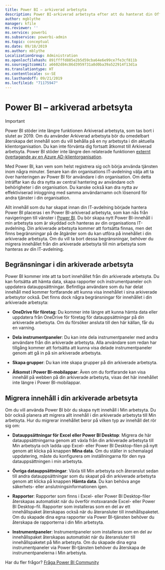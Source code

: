 ```yaml
---
title: Power BI – arkiverad arbetsyta
description: Power BI-arkiverad arbetsyta efter att du hanterat din Office 365-klient
author: mgblythe
manager: kfile
ms.reviewer: ''
ms.service: powerbi
ms.subservice: powerbi-admin
ms.topic: conceptual
ms.date: 09/18/2019
ms.author: mblythe
LocalizationGroup: Administration
ms.openlocfilehash: 891ffffd885e2b5d59cba64e6e99ce7fe3cf811b
ms.sourcegitcommit: a6602d84c86d3959731a8d0ba39a522914f13d1a
ms.translationtype: HT
ms.contentlocale: sv-SE
ms.lasthandoff: 09/21/2019
ms.locfileid: "71175947"
---
```

# <a name="power-bi-archived-workspace"></a>Power BI – arkiverad arbetsyta

> [!IMPORTANT]
> Power BI stöder inte längre funktionen Arkiverad arbetsyta, som tas bort i slutet av 2019. Om du använder Arkiverad arbetsyta bör du omedelbart återskapa det innehåll som du vill behålla på en ny arbetsyta i din aktuella klientorganisation. Du kan inte förvänta dig fortsatt åtkomst till Arkiverad arbetsyta. Power BI stöder inte längre den relaterade funktionen [externt övertagande av en Azure AD-klientorganisation](service-admin-faq.md#what-is-the-process-to-manage-a-tenant-created-by-microsoft-for-my-users).

Med Power BI, kan vem som helst registrera sig och börja använda tjänsten inom några minuter.  Senare kan din organisations IT-avdelning välja att ta över hanteringen av Power BI för användare i din organisation.  Om detta inträffar kan du dra nytta av central hantering av användare och behörigheter i din organisation. Du kanske också kan dra nytta av effektiviserad inloggning med samma användarnamn och lösenord för andra tjänster i din organisation.

Allt innehåll som du har skapat innan din IT-avdelning började hantera Power BI placeras i en Power BI-arkiverad arbetsyta, som kan nås från navigeringen till vänster i [Power BI](https://app.powerbi.com). Du bör skapa nytt Power BI-innehåll i min arbetsyta som är skyddad och hanteras av din organisations IT-avdelning.  Din arkiverade arbetsyta kommer att fortsätta finnas, men det finns begränsningar på de åtgärder som du kan utföra på innehållet i din arkiverade arbetsyta.  Om du vill ta bort dessa begränsningar, behöver du migrera innehållet från din arkiverade arbetsyta till min arbetsyta som hanteras av din IT-avdelning.

## <a name="restrictions-in-your-archived-workspace"></a>Begränsningar i din arkiverade arbetsyta

Power BI kommer inte att ta bort innehållet från din arkiverade arbetsyta. Du kan fortsätta att hämta data, skapa rapporter och instrumentpaneler och uppdatera datauppsättningar. Befintliga användare som du har delat innehåll med kommer fortfarande att kunna visa innehållet i sina arkiverade arbetsytor också. Det finns dock några begränsningar för innehållet i din arkiverade arbetsyta:

* **OneDrive för företag**: Du kommer inte längre att kunna hämta data eller uppdatera från OneDrive för företag för datauppsättningar på din arkiverade arbetsyta.  Om du försöker ansluta till den här källan, får du en varning.

* **Dela instrumentpaneler**: Du kan inte dela instrumentpaneler med andra användare från din arkiverade arbetsyta.  Alla användare som redan har tillgång kommer att fortsätta att kunna visa delade instrumentpaneler genom att gå in på sin arkiverade arbetsyta.

* **Skapa grupper**: Du kan inte skapa grupper på din arkiverade arbetsyta.

* **Åtkomst i Power BI-mobilappar**: Även om du fortfarande kan visa innehåll på webben på din arkiverade arbetsyta, visas det här innehållet inte längre i Power BI-mobilappar.

## <a name="migrating-content-in-your-archived-workspace"></a>Migrera innehåll i din arkiverade arbetsyta

Om du vill använda Power BI bör du skapa nytt innehåll i Min arbetsyta. Du bör också planera att migrera allt innehåll i din arkiverade arbetsyta till Min arbetsyta.  Hur du migrerar innehållet beror på vilken typ av innehåll det rör sig om:

* **Datauppsättningar för Excel eller Power BI Desktop**: Migrera de här datauppsättningarna genom att växla från din arkiverade arbetsyta till Min arbetsyta och ladda upp Excel- eller Power BI Desktop-filen på nytt genom att klicka på knappen **Mina data**.  Om du ställer in schemalagd uppdatering, måste du konfigurera om inställningarna för den nya datauppsättningen i min arbetsyta.

* **Övriga datauppsättningar**: Växla till Min arbetsyta och återanslut sedan till andra datauppsättningar som du skapat på din arkiverade arbetsyta genom att klicka på knappen **Hämta data**.  Du kan behöva ange säkerhets- eller anslutningsinformationen igen.

* **Rapporter**: Rapporter som finns i Excel- eller Power BI Desktop-filer återskapas automatiskt när du överför motsvarande Excel- eller Power BI Desktop-fil. Rapporter som installeras som en del av ett innehållspaket återskapas också när du återansluter till innehållspaketet. Om du skapade dina egna rapporter via Power BI-tjänsten behöver du återskapa de rapporterna i din Min arbetsyta.

* **Instrumentpaneler**: Instrumentpaneler som installeras som en del av innehållspaket återskapas automatiskt när du återansluter till innehållspaketet på Min arbetsyta. Om du skapade dina egna instrumentpaneler via Power BI-tjänsten behöver du återskapa de instrumentpanelerna i Min arbetsyta.

Har du fler frågor? [Fråga Power BI Community](http://community.powerbi.com/)

